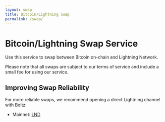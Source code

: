 ```yaml
---
layout: swap
title: Bitcoin/Lightning Swap
permalink: /swap/
---
```


# Bitcoin/Lightning Swap Service

Use this service to swap between Bitcoin on-chain and Lightning Network.

<div id="swap-interface"></div>

Please note that all swaps are subject to our terms of service and include a small fee for using our service.

## Improving Swap Reliability

For more reliable swaps, we recommend opening a direct Lightning channel with Boltz:

- Mainnet: [LND](https://lightningnetwork.plus/nodes/026165850492521f4ac8abd9bd8088123446d126f648ca35e60f88177dc149ceb2)

